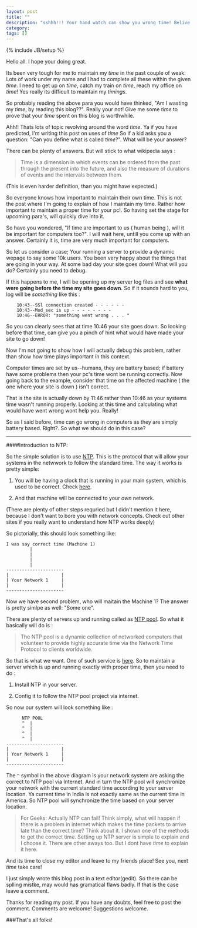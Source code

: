 ```yaml
---
layout: post
title: ""
description: "sshhh!!! Your hand watch can show you wrong time! Belive me!"
category: 
tags: []
---
```

{% include JB/setup %}

Hello all. I hope your doing great. 

Its been very tough for me to maintain my *time* in the past couple of weak. Lots of work under my name and I had to complete
all these within the given *time*. I need to get up on *time*, catch my train on *time*, reach my office on *time*! Yes really its difficult to maintain my *timings*.

So probably reading the above para you would have thinked, "Am I wasting my *time*, by reading this blog??". Really your not! 
Give me some *time* to prove that your *time* spent on this blog is worthwhile. 

Ahh!! Thats lots of topic revolving around the word *time*. Ya if you have predicted, I'm writing this post on uses of *time* So if a kid asks you a question: "Can you define what is called *time*?". What will be your answer? 

There can be plenty of answers. But will stick to what wikipedia says :

>Time is a dimension in which events can be ordered from the past through the present into the future, and also the measure of durations of events and the intervals between them.

(This is even harder definition, than you might have expected.)


So everyone knows how important to maintain their own time. This is not the post where I'm going to explain of how I maintain my time. Rather how important to maintain a proper time for your pc!. So having set the stage for upcoming para's, will quickly dive into it.


So have you wondered, "If time are important to us ( human being ), will it be important for computers too?". I will wait here, untill you come up with an answer. Certainly it is, time are very much important for computers. 

So let us consider a case; Your running a server to provide a dynamic wepage to say some 10k users. You been very happy about the things that are going in your way. At some bad day your site goes down! What will you do? Certainly you need to debug. 

If this happens to me, I will be opening up my server log files and see **what were going before the time my site goes down**.
So if it sounds hard to you, log will be *something* like this :

		10:43--SSl connection created - - - - - -
		10:43--Mod_sec is up - - - - - - - -
		10:46--ERROR: "something went wrong . . . "


So you can clearly sees that at time 10:46 your site goes down. So looking before that time, can give you a pinch of hint what would have made your site to go down! 

Now I'm not going to show how I will actually debug this problem, rather than show how time plays important in this context.

Computer times are set by us--humans, they are battery based; if battery have some problems then your pc's time wont be running correctly. Now going back to the example, consider that time on the affected machine ( the one where your site is down ) isn't correct. 

That is the site is actually down by 11:46 rather than 10:46 as your systems time wasn't running properly. Looking at this time and calculating what would have went wrong wont help you. Really!

So as I said before, time can go wrong in computers as they are simply battery based. Right?. So what we should do in this case?


---

####Introduction to NTP:

So the simple solution is to use [NTP](http://en.wikipedia.org/wiki/Network_Time_Protocol). This is the protocol that will allow your systems in the netwwork to follow the standard time. The way it works is pretty simple:

1. You will be having a clock that is running in your main system, which is used to be correct. Check [here](http://en.wikipedia.org/wiki/Atomic_clock).

2. And that machine will be connected to your *own* network. 

(There are plenty of other steps requried but I didn't mention it here, because I don't want to bore you with network concepts. Check out other sites if you really want to understand how NTP works deeply)

So pictorially, this should look something like:

	
	I was say correct time (Machine 1)
	         |
	         |
	         |		
		     |			   
	----------------------
	|                    |
	| Your Network 1     |
	|                    |
	----------------------	   	


Now we have second problem, who will maitain the Machine 1? The answer is pretty simlpe as well: "Some one".

There are plenty of servers up and running called as [NTP pool](http://en.wikipedia.org/wiki/NTP_pool). So what it basically will do is :

>The NTP pool is a dynamic collection of networked computers that volunteer to provide highly accurate time via the Network Time Protocol to clients worldwide.

So that is what we want. One of such service is [here](http://www.pool.ntp.org/en/). So to maintain a server which is up and running exactly with proper time, then you need to do :

1. Install NTP in your server.

2. Config it to follow the NTP pool project via internet. 

So now our system will look something like :



	      NTP POOL
	      ^  |
	      ^  |
	      ^  |		
		  ^  |			   
	----------------------
	|                    |
	| Your Network 1     |
	|                    |
	----------------------	 

The `^` symbol in the above diagram is your network system are asking the correct to NTP pool via Internet. And in turn the NTP pool will synchronize your network with the current standard time according to your server location. Ya current time in India is not exactly same as the current time in America. So NTP pool will synchronize the time based on your server location. 


>For Geeks: Actually NTP can fail! Think simply, what will happen if there is a problem in internet which makes the time packets to arrive late than the correct time? Think about it. I shown one of the methods to get the correct time. Setting up NTP server is simple to explain and I choose it. There are other aways too. But I dont have *time* to explain it here. 

And its time to close my editor and leave to my friends place! See you, next *time* take care! 


I just simply wrote this blog post in a text editor(gedit). So there can be splling mistke, may would has gramatical flaws badly. If that is the case leave a comment.

Thanks for reading my post. If you have any doubts, feel free to post the comment. Comments are welcome! Suggestions welcome. 


###That's all folks!

